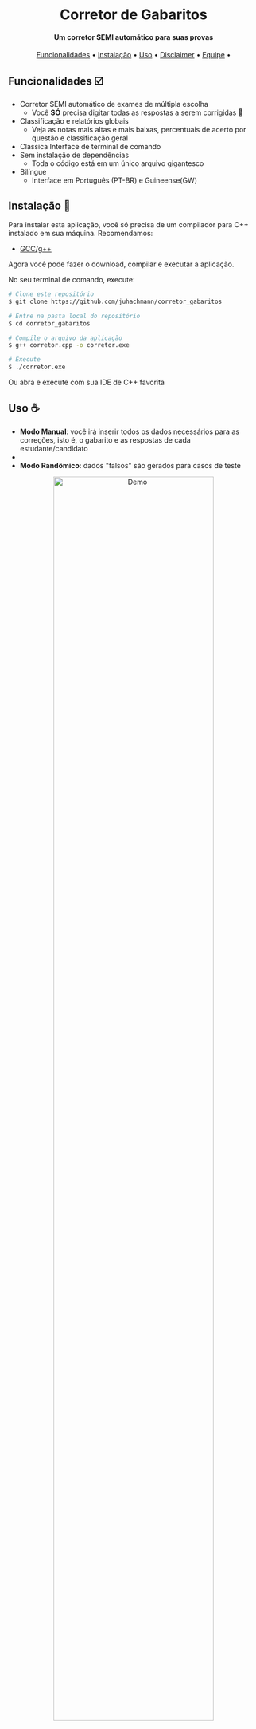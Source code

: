 

<h1 align="center">Corretor de Gabaritos</h1>
<h4 align="center">Um corretor SEMI automático para suas provas</h4>

<p align="center">
  <a href="#Funcionalidades">Funcionalidades</a> •
  <a href="#Instalação">Instalação</a> •
  <a href="#Uso">Uso</a> •
  <a href="#Disclaimer">Disclaimer</a> •
  <a href="#Equipe">Equipe</a> •
</p>



## Funcionalidades ☑️ 

* Corretor SEMI automático de exames de múltipla escolha
  - Você **SÓ** precisa digitar todas as respostas a serem corrigidas 🤡
* Classificação e relatórios globais
  - Veja as notas mais altas e mais baixas, percentuais de acerto por questão e classificação geral
* Clássica Interface de terminal de comando
* Sem instalação de dependências
  - Toda o código está em um único arquivo gigantesco
* Bilíngue
  - Interface em Português (PT-BR) e Guineense(GW)

## Instalação 🚀  

Para instalar esta aplicação, você só precisa de um compilador para C++ instalado em sua máquina. Recomendamos: 
- [GCC/g++](https://gcc.gnu.org/install/)

Agora você pode fazer o download, compilar e executar a aplicação. 

No seu terminal de comando, execute:

```bash
# Clone este repositório
$ git clone https://github.com/juhachmann/corretor_gabaritos

# Entre na pasta local do repositório
$ cd corretor_gabaritos

# Compile o arquivo da aplicação
$ g++ corretor.cpp -o corretor.exe

# Execute
$ ./corretor.exe
```

Ou abra e execute com sua IDE de C++ favorita


## Uso ☕

- **Modo Manual**: você irá inserir todos os dados necessários para as correções, isto é, o gabarito e as respostas de cada estudante/candidato
- 
- **Modo Randômico**: dados "falsos" são gerados para casos de teste 

<div align="center">
  <img src="https://github.com/juhachmann/correcao_gabaritos/blob/main/demo_corretor.gif" width="80%" height="80%" alt="Demo">
</div>


## Disclaimer ‼️

Este pequeno projeto foi desenvolvido como trabalho final na disciplina de Lógica de Programação (2022.2) - Curso Técnico em Desenvolvimento de Sistemas/IFSC. 

🧯 Este código não segue nenhuma boa prática, não faz ideia do que é gerenciamento de memória e tem apenas uma leve noção de que iterar muitas vezes por uma lista longa pode ser uma má ideia. **Não nos responsabilizamos por danos em sua máquina**. 🧯

O desafio foi apenas aplicar os conceitos básicos de programação e produzir um código de arquivo único, utilizando as bibliotecas mais fundamentais da linguagem, tipos primitivos e de estilo procedural. Foi uma atividade para exercitar lógica básica de programação, além de tópicos como vetores, ponteiros, sobrecarga de função e Bubble Sort. 


## Equipe: 

Charles Parpineli<br>
Juliana Hachmann<br>
Mamadú Saliu<br>

